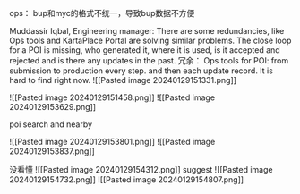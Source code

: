 ops：
	bup和myc的格式不统一，导致bup数据不方便


Muddassir Iqbal, Engineering manager:
	There are some redundancies, like Ops tools and KartaPlace Portal are solving similar problems. The
	close loop for a POI is missing, who generated it, where it is used, is it accepted and rejected and is there
	any updates in the past.
	冗余：
	Ops tools for POI: from submission to production every step. and then each update record. It is hard to
	find right now.
![[Pasted image 20240129151331.png]]


![[Pasted image 20240129151458.png]]
![[Pasted image 20240129153629.png]]

poi search and nearby

![[Pasted image 20240129153801.png]]
![[Pasted image 20240129153837.png]]

没看懂
![[Pasted image 20240129154312.png]]
suggest
![[Pasted image 20240129154732.png]]
![[Pasted image 20240129154807.png]]